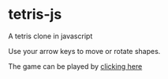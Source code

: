 # tetris-js
A tetris clone in javascript

Use your arrow keys to move or rotate shapes.

The game can be played by [clicking here](https://dunnker.github.io/tetris-js/)
